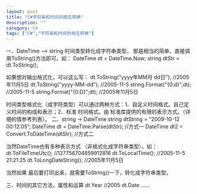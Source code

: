 ```yaml
---
layout: post
title: "C#字符串和时间的相互转换"
description: ""
category: C#
tags: ["C#","字符串和时间的相互转换"]
---
```


一、DateTime –> string
时间类型转化成字符串类型， 那是相当的简单，直接调用ToString()方法即可。如：
DateTime dt = DateTime.Now;
string dtStr = dt.ToString();
 
如果想对输出格式化，可以这么写：
dt.ToString("yyyy年MM月 dd日");        //2005年11月5日
dt.ToString("yyyy-MM-dd");                      //2005-11-5
string.Format("{0:d}",dt);                  //2005-11-5
string.Format("{0:D}",dt);                  //2005年11月5日
 
时间类型格式化（成字符类型）可以通过两种方式：1、自定义时间格式。自己定义时间的构成和表示；2、标准 时间格式。由
 标准库提供的有限的表示方式。（详细的情参考列表）。
二、string -> DateTime
string dtString = “2009-10-12 00:12:05”;
DateTime dt = DateTime.Parse(dtStr);                      //方式一
DateTime dt2 = Convert.ToDateTime(dtStr);              //方式二
 
当然DateTime也有多种表示方式 （非格式化成字符串类型），如：
dt.ToFileTimeUtc();                  //127756704859912816
dt.ToLocalTime();                    //2005-11-5 21:21:25
dt.ToLongDateString();            //2005年11月5日
 
当然如果 最后要打印出来，就需要ToString()一下，转化成字符串类型。
 
三、时间的其它方法，属性和运算
dt.Year //2005
dt.Date ......